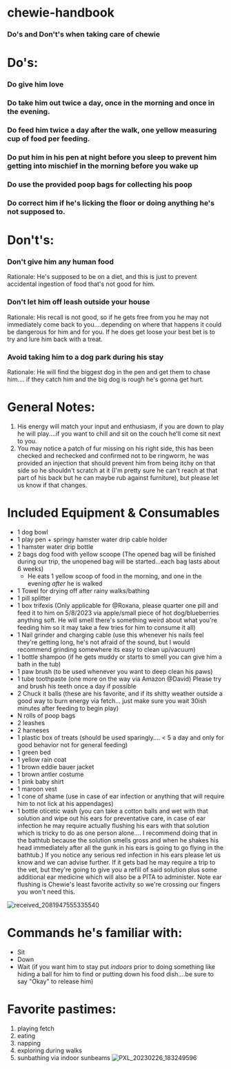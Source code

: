 # chewie-handbook
### Do's and Don't's when taking care of chewie

# Do's:
### Do give him love
### Do take him out twice a day, once in the morning and once in the evening.
### Do feed him twice a day after the walk, one yellow measuring cup of food per feeding.
### Do put him in his pen at night before you sleep to prevent him getting into mischief in the morning before you wake up
### Do use the provided poop bags for collecting his poop
### Do correct him if he's licking the floor or doing anything he's not supposed to.

# Don't's:
### Don't give him any human food
Rationale: He's supposed to be on a diet, and this is just to prevent accidental ingestion of food that's not good for him. 

### Don't let him off leash outside your house
Rationale: His recall is not good, so if he gets free from you he may not immediately come back to you....depending on where that happens it could be dangerous for him and for you. If he does get loose your best bet is to try and lure him back with a treat. 

### Avoid taking him to a dog park during his stay
Rationale: He will find the biggest dog in the pen and get them to chase him.... if they catch him and the big dog is rough he's gonna get hurt.

# General Notes:
1. His energy will match your input and enthusiasm, if you are down to play he will play....if you want to chill and sit on the couch he'll come sit next to you. 
2. You may notice a patch of fur missing on his right side, this has been checked and rechecked and confirmed not to be ringworm, he was provided an injection that should prevent him from being itchy on that side so he shouldn't scratch at it (I'm pretty sure he can't reach at that part of his back but he can maybe rub against furniture), but please let us know if that changes.

# Included Equipment & Consumables
 - 1 dog bowl
 - 1 play pen + springy hamster water drip cable holder
 - 1 hamster water drip bottle
 - 2 bags dog food with yellow scoope (The opened bag will be finished during our trip, the unopened bag will be started...each bag lasts about 6 weeks)
   - He eats 1 yellow scoop of food in the morning, and one in the evening *after* he is walked
 - 1 Towel for drying off after rainy walks/bathing
 - 1 pill splitter
 - 1 box trifexis (Only applicable for @Roxana, please quarter one pill and feed it to him on 5/8/2023 via apple/small piece of hot dog/blueberries anything soft. He will smell there's something weird about what you're feeding him so it may take a few tries for him to consume it all)
 - 1 Nail grinder and charging cable (use this whenever his nails feel they're getting long, he's not afraid of the sound, but I would recommend grinding somewhere its easy to clean up/vacuum)
 - 1 bottle shampoo (if he gets muddy or starts to smell you can give him a bath in the tub)
 - 1 paw brush (to be used whenever you want to deep clean his paws)
 - 1 tube toothpaste (one more on the way via Amazon @David) Please try and brush his teeth once a day if possible
 - 2 Chuck it balls (these are his favorite, and if its shitty weather outside a good way to burn energy via fetch... just make sure you wait 30ish minutes after feeding to begin play)
 - N rolls of poop bags
 - 2 leashes
 - 2 harneses 
 - 1 plastic box of treats (should be used sparingly.... < 5 a day and only for good behavior not for general feeding)
 - 1 green bed
 - 1 yellow rain coat
 - 1 brown eddie bauer jacket
 - 1 brown antler costume
 - 1 pink baby shirt
 - 1 maroon vest
 - 1 cone of shame (use in case of ear infection or anything that will require him to not lick at his appendages)
 - 1 bottle oticetic wash (you can take a cotton balls and wet with that solution and wipe out his ears for preventative care, in case of ear infection he may require actually flushing his ears with that solution which is tricky to do as one person alone.... I recommend doing that in the bathtub because the solution smells gross and when he shakes his head immediately after all the gunk in his ears is going to go flying in the bathtub.) If you notice any serious red infection in his ears please let us know and we can advise further. If it gets bad he may require a trip to the vet, but they're going to give you a refill of said solution plus some additional ear medicine which will also be a PITA to administer. Note ear flushing is Chewie's least favorite activity so we're crossing our fingers you won't need this.
 
![received_2081947555335540](https://user-images.githubusercontent.com/287935/231940184-b164b4ca-7a53-407d-8600-f3efc60095f9.jpeg)

# Commands he's familiar with:
- Sit
- Down
- Wait (if you want him to stay put *indoors* prior to doing something like hiding a ball for him to find or putting down his food dish....be sure to say "Okay" to release him)

# Favorite pastimes:
1. playing fetch
2. eating
3. napping
4. exploring during walks
5. sunbathing via indoor sunbeams
![PXL_20230226_183249596](https://user-images.githubusercontent.com/287935/231942453-710c9496-74ee-449e-9532-ff455414f33b.jpg)
